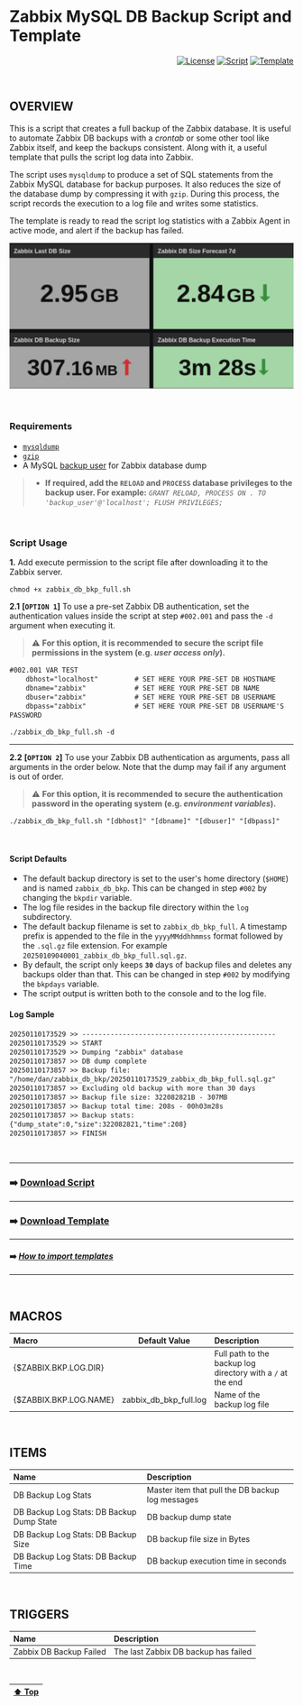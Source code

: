 # Zabbix MySQL DB Backup Script and Template

<div align="right">

[![License](https://img.shields.io/badge/License-GPL3-blue?logo=opensourceinitiative&logoColor=fff)](./LICENSE) [![Script](https://img.shields.io/badge/Script-Latest-blue?logo=zotero&color=0aa8d2)](./zabbix_db_bkp_full.sh) [![Template](https://img.shields.io/badge/Template-Latest-blue?logo=zotero&color=0aa8d2)](./zabbix_db_backup_stats_template_v722.yaml)

</div>

<BR>

## OVERVIEW

This is a script that creates a full backup of the Zabbix database. It is useful to automate Zabbix DB backups with a _crontab_ or some other tool like Zabbix itself, and keep the backups consistent. Along with it, a useful template that pulls the script log data into Zabbix.

The script uses `mysqldump` to produce a set of SQL statements from the Zabbix MySQL database for backup purposes. It also reduces the size of the database dump by compressing it with `gzip`. During this process, the script records the execution to a log file and writes some statistics.

The template is ready to read the script log statistics with a Zabbix Agent in active mode, and alert if the backup has failed.

![Widget Sample](./image/widget_sample.png)

<BR>

### Requirements

- [`mysqldump`](https://dev.mysql.com/doc/refman/9.0/en/mysqldump.html)
- [`gzip`](https://www.gnu.org/software/gzip/)
- A MySQL [backup user](https://www.zabbix.com/documentation/current/en/manual/appendix/install/db_scripts) for Zabbix database dump

> - **If required, add the `RELOAD` and `PROCESS` database privileges to the backup user. For example:**
> _`GRANT RELOAD, PROCESS ON . TO 'backup_user'@'localhost'; FLUSH PRIVILEGES;`_

<BR>

### Script Usage

**1.** Add execute permission to the script file after downloading it to the Zabbix server.

```
chmod +x zabbix_db_bkp_full.sh
```

**2.1** **[`OPTION 1`]** To use a pre-set Zabbix DB authentication, set the authentication values inside the script at step `#002.001` and pass the `-d` argument when executing it.

> ⚠️ **For this option, it is recommended to secure the script file permissions in the system (e.g. _user access only_).**

```
#002.001 VAR TEST
    dbhost="localhost"         # SET HERE YOUR PRE-SET DB HOSTNAME
    dbname="zabbix"            # SET HERE YOUR PRE-SET DB NAME
    dbuser="zabbix"            # SET HERE YOUR PRE-SET DB USERNAME
    dbpass="zabbix"            # SET HERE YOUR PRE-SET DB USERNAME'S PASSWORD
```
```
./zabbix_db_bkp_full.sh -d
```

---

**2.2** **[`OPTION 2`]** To use your Zabbix DB authentication as arguments, pass all arguments in the order below. Note that the dump may fail if any argument is out of order.

> ⚠️ **For this option, it is recommended to secure the authentication password in the operating system (e.g. _environment variables_).**

```
./zabbix_db_bkp_full.sh "[dbhost]" "[dbname]" "[dbuser]" "[dbpass]"
```

<BR>

#### Script Defaults

- The default backup directory is set to the user's home directory (`$HOME`) and is named `zabbix_db_bkp`. This can be changed in step `#002` by changing the `bkpdir` variable.
- The log file resides in the backup file directory within the `log` subdirectory.
- The default backup filename is set to `zabbix_db_bkp_full`. A timestamp prefix is appended to the file in the `yyyyMMddhhmmss` format followed by the `.sql.gz` file extension. For example `20250109040001_zabbix_db_bkp_full.sql.gz`.
- By default, the script only keeps **`30`** days of backup files and deletes any backups older than that. This can be changed in step `#002` by modifying the `bkpdays` variable.
- The script output is written both to the console and to the log file.

#### Log Sample

```
20250110173529 >> ------------------------------------------------
20250110173529 >> START
20250110173529 >> Dumping "zabbix" database
20250110173857 >> DB dump complete
20250110173857 >> Backup file: "/home/dan/zabbix_db_bkp/20250110173529_zabbix_db_bkp_full.sql.gz"
20250110173857 >> Excluding old backup with more than 30 days
20250110173857 >> Backup file size: 322082821B - 307MB
20250110173857 >> Backup total time: 208s - 00h03m28s
20250110173857 >> Backup stats: {"dump_state":0,"size":322082821,"time":208}
20250110173857 >> FINISH
```

<BR>

---
### ➡️ [Download Script](./zabbix_db_bkp_full.sh)
---
### ➡️ [Download Template](./zabbix_db_backup_stats_template_v722.yaml)
---
#### ➡️ [*How to import templates*](https://www.zabbix.com/documentation/current/en/manual/xml_export_import/templates#importing)
---

<BR>

## MACROS

| Macro                  | Default Value          | Description |
| :--------------------- | :--------------------: | :---------- |
| {$ZABBIX.BKP.LOG.DIR}  |                        | Full path to the backup log directory with a `/` at the end |
| {$ZABBIX.BKP.LOG.NAME} | zabbix_db_bkp_full.log | Name of the backup log file |

<BR>

## ITEMS

| Name                                      | Description |
| :---------------------------------------- | :---------- |
| DB Backup Log Stats                       | Master item that pull the DB backup log messages |
| DB Backup Log Stats: DB Backup Dump State | DB backup dump state |
| DB Backup Log Stats: DB Backup Size       | DB backup file size in Bytes |
| DB Backup Log Stats: DB Backup Time       | DB backup execution time in seconds |

<BR>

## TRIGGERS

| Name                    | Description |
| :---------------------- | :---------- |
| Zabbix DB Backup Failed | The last Zabbix DB backup has failed |

<BR>

| [⬆️ Top](#zabbix-mysql-db-backup-script-and-template) |
| --- |